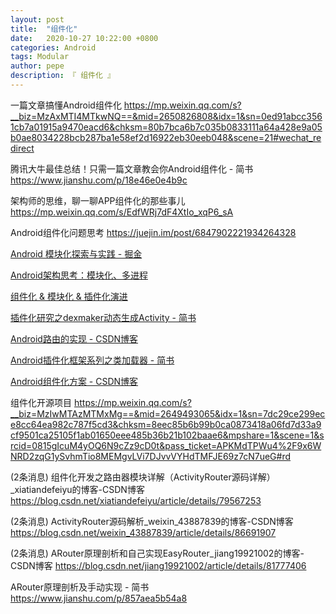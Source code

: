 ```yaml
---
layout: post
title:  "组件化"
date:   2020-10-27 10:22:00 +0800
categories: Android
tags: Modular
author: pepe
description: 『 组件化 』
---
```



一篇文章搞懂Android组件化
https://mp.weixin.qq.com/s?__biz=MzAxMTI4MTkwNQ==&mid=2650826808&idx=1&sn=0ed91abcc3561cb7a01915a9470eacd6&chksm=80b7bca6b7c035b0833111a64a428e9a05b0ae8034228bcb287ba1e58ef2d16922eb30eeb048&scene=21#wechat_redirect

腾讯大牛最佳总结！只需一篇文章教会你Android组件化 - 简书
https://www.jianshu.com/p/18e46e0e4b9c

架构师的思维，聊一聊APP组件化的那些事儿
https://mp.weixin.qq.com/s/EdfWRj7dF4XtIo_xqP6_sA

Android组件化问题思考
https://juejin.im/post/6847902221934264328

[Android 模块化探索与实践 - 掘金](https://juejin.im/post/590c8e2ca0bb9f0058879702)

[Android架构思考：模块化、多进程](https://mp.weixin.qq.com/s/mIogiDTYGDFISKU5kBXcFA)

[组件化 & 模块化 & 插件化演进](https://mp.weixin.qq.com/s?__biz=MzI3MDE0NzYwNA==&mid=2651435454&idx=1&sn=ca5156b903967eeda7586ace818004c8&chksm=f12898c5c65f11d3857f627fc6057ce413ecf79bea2cdcdc6e47d99a48498c2d1798f6e19f3e&mpshare=1&scene=23&srcid=0516E1fPnXQD2RnHdTen3H5a#rd)

[插件化研究之dexmaker动态生成Activity - 简书](https://www.jianshu.com/p/7a9d52e73d05)

[Android路由的实现 - CSDN博客](https://blog.csdn.net/Vicent_9920/article/details/71425357)

[Android插件化框架系列之类加载器 - 简书](https://www.jianshu.com/p/57fc356b9093)

[Android组件化方案 - CSDN博客](https://blog.csdn.net/guiying712/article/details/55213884)

组件化开源项目
https://mp.weixin.qq.com/s?__biz=MzIwMTAzMTMxMg==&mid=2649493065&idx=1&sn=7dc29ce299ece8cc64ea982c787f5cd3&chksm=8eec85b6b99b0ca0873418a06fd7d33a9cf9501ca25105f1ab01650eee485b36b21b102baae6&mpshare=1&scene=1&srcid=0815gIcuM4yOQ6N9cZz9cD0t&pass_ticket=APKMdTPWu4%2F9x6WNRD2zqG1ySvhmTio8MEMgvLVi7DJvvVYHdTMFJE69z7cN7ueG#rd





(2条消息) 组件化开发之路由器模块详解（ActivityRouter源码详解）_xiatiandefeiyu的博客-CSDN博客
https://blog.csdn.net/xiatiandefeiyu/article/details/79567253

(2条消息) ActivityRouter源码解析_weixin_43887839的博客-CSDN博客
https://blog.csdn.net/weixin_43887839/article/details/86691907

(2条消息) ARouter原理剖析和自己实现EasyRouter_jiang19921002的博客-CSDN博客
https://blog.csdn.net/jiang19921002/article/details/81777406

ARouter原理剖析及手动实现 - 简书
https://www.jianshu.com/p/857aea5b54a8




























